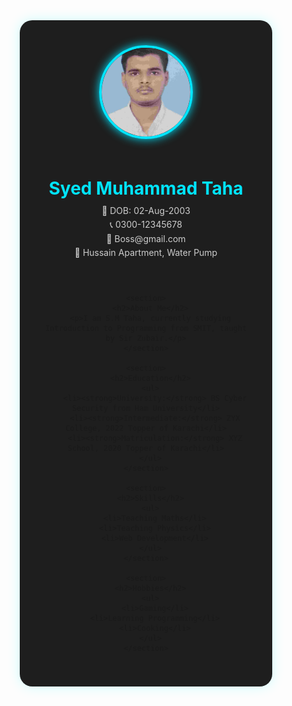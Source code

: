 <html lang="en">
<head>
  <meta charset="UTF-8" />
  <meta name="viewport" content="width=device-width, initial-scale=1.0"/>
  <title>Syed Muhammad Taha - CV</title>
  <style>
    * {
      margin: 0;
      padding: 0;
      box-sizing: border-box;
    }

    body {
      background: #121212;
      color: #ffffff;
      font-family: 'Segoe UI', sans-serif;
      display: flex;
      justify-content: center;
      align-items: center;
      padding: 30px;
      min-height: 100vh;
    }

    .container {
      width: 100%;
      max-width: 800px;
      background-color: #1e1e1e;
      padding: 40px;
      border-radius: 20px;
      box-shadow: 0 0 20px rgba(0, 255, 255, 0.2);
      text-align: center;
    }

    .profile-pic {
      width: 150px;
      height: 150px;
      border-radius: 50%;
      object-fit: cover;
      border: 4px solid #00e5ff;
      box-shadow: 0 0 15px #00e5ff;
      margin-bottom: 20px;
    }

    h1 {
      color: #00e5ff;
      margin-bottom: 10px;
    }

    p {
      margin: 5px 0;
      color: #ccc;
    }

    section {
      margin: 30px 0;
    }

    section h2 {
      color: #00bcd4;
      font-size: 1.5em;
      margin-bottom: 10px;
      border-bottom: 2px solid #00e5ff;
      display: inline-block;
      padding-bottom: 5px;
    }

    ul {
      list-style: none;
      padding: 0;
    }

    ul li {
      margin: 6px 0;
      color: #ddd;
      padding-left: 15px;
      position: relative;
    }

    ul li::before {
      content: "✔️";
      position: absolute;
      left: 0;
      color: #00e5ff;
    }
  </style>
</head>
<body>
  <div class="container">
    <header>
      <img src="TAHA (1).jpg" alt="Profile Picture" class="profile-pic" />
      <h1>Syed Muhammad Taha</h1>
      <p>📅 DOB: 02-Aug-2003</p>
      <p>📞 0300-12345678</p>
      <p>📧 Boss@gmail.com</p>
      <p>📍 Hussain Apartment, Water Pump</p>
    </header>
    
    <section>
      <h2>About Me</h2>
      <p>I am S.M Taha, currently studying Introduction to Programming from SMIT, taught by Sir Zubair.</p>
    </section>

    <section>
      <h2>Education</h2>
      <ul>
        <li><strong>University:</strong> BS Cyber Security from Ham University</li>
        <li><strong>Intermediate:</strong> ZYX College, 2022 Topper of Karachi</li>
        <li><strong>Matriculation:</strong> XYZ School, 2020 Topper of Karachi</li>
      </ul>
    </section>

    <section>
      <h2>Skills</h2>
      <ul>
        <li>Teaching Maths</li>
        <li>Teaching Physics</li>
        <li>Web Development</li>
      </ul>
    </section>

    <section>
      <h2>Hobbies</h2>
      <ul>
        <li>Gaming</li>
        <li>Learning Programming</li>
        <li>Cooking</li>
      </ul>
    </section>
  </div>
</body>
</html>

